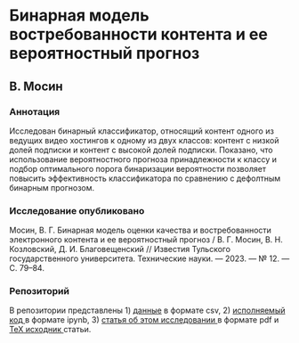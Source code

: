 # Бинарная модель востребованности контента и ее вероятностный прогноз
## В. Мосин
### Аннотация
Исследован бинарный классификатор, относящий контент одного из ведущих видео хостингов к одному из двух классов: контент с низкой долей подписки и контент с высокой долей подписки. Показано, что использование вероятностного прогноза принадлежности к классу и подбор оптимального порога бинаризации  вероятности позволяет повысить эффективность классификатора по сравнению с дефолтным бинарным прогнозом.
### Исследование опубликовано
Мосин, В. Г. Бинарная модель оценки качества и востребованности электронного контента и ее вероятностный прогноз / В. Г. Мосин, В. Н. Козловский, Д. И. Благовещенский // Известия Тульского государственного университета. Технические науки. — 2023. — № 12. — С. 79–84.
### Репозиторий
В репозитории представлены 1) 
[данные](
https://github.com/vladimir-mosin/binarization-threshold/tree/main/data
) 
в формате csv, 2) 
[исполняемый код ](
https://github.com/vladimir-mosin/binarization-threshold/blob/main/code.ipynb
)
в формате ipynb, 3) 
[статья об этом исследовании ](
https://github.com/vladimir-mosin/binarization-threshold/blob/main/paper.pdf
)
в формате pdf и 
[TeX исходник ](
https://github.com/vladimir-mosin/binarization-threshold/blob/main/paper.tex
)
статьи.
